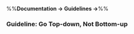<link rel="stylesheet" href="{{baseUrl}}/css/textbook.css">

<div class="website-content">

%%**Documentation &rarr; Guidelines &rarr;**%%

### Guideline: Go Top-down, Not Bottom-up

<div id="main">

<include src="./what/embed.md" />
<include src="./why/embed.md" />
<include src="./how/embed.md" />

</div>
</div>
